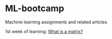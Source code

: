 # ML-bootcamp
Machine learning assignments and related articles

1st week of learning: [What is a matrix?](https://medium.com/@kiranakramwd/what-is-a-matrix-and-how-to-manipulate-it-using-python-3aeb6c8ca3bc)
